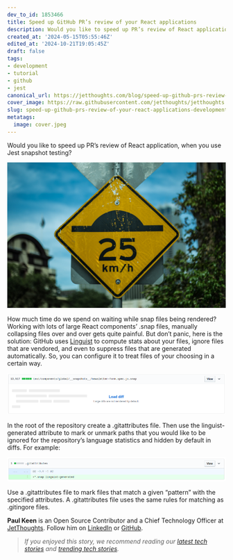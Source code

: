 ```yaml
---
dev_to_id: 1853466
title: Speed up GitHub PR’s review of your React applications
description: Would you like to speed up PR’s review of React application, when you use Jest snapshot...
created_at: '2024-05-15T05:55:46Z'
edited_at: '2024-10-21T19:05:45Z'
draft: false
tags:
- development
- tutorial
- github
- jest
canonical_url: https://jetthoughts.com/blog/speed-up-github-prs-review-of-your-react-applications-development-tutorial/
cover_image: https://raw.githubusercontent.com/jetthoughts/jetthoughts.github.io/master/content/blog/speed-up-github-prs-review-of-your-react-applications-development-tutorial/cover.jpeg
slug: speed-up-github-prs-review-of-your-react-applications-development-tutorial
metatags:
  image: cover.jpeg
---
```

Would you like to speed up PR’s review of React application, when you use Jest snapshot testing?

![Photo by [Makarios Tang](https://unsplash.com/@makariostang?utm_source=medium&utm_medium=referral) on [Unsplash](https://unsplash.com?utm_source=medium&utm_medium=referral)](file_0.jpeg)

How much time do we spend on waiting while snap files being rendered? Working with lots of large React components’ .snap files, manually collapsing files over and over gets quite painful. But don’t panic, here is the solution: GitHub uses [Linguist](https://github.com/github/linguist) to compute stats about your files, ignore files that are vendored, and even to suppress files that are generated automatically. So, you can configure it to treat files of your choosing in a certain way.

![A hidden big snapshot file](file_1.png)

In the root of the repository create a .gitattributes file. Then use the linguist-generated attribute to mark or unmark paths that you would like to be ignored for the repository’s language statistics and hidden by default in diffs. For example:

![All files with snap extension won’t be rendered](file_2.png)

Use a .gitattributes file to mark files that match a given “pattern” with the specified attributes. A .gitattributes file uses the same rules for matching as .gitingore files.

**Paul Keen** is an Open Source Contributor and a Chief Technology Officer at [JetThoughts](https://www.jetthoughts.com). Follow him on [LinkedIn](https://www.linkedin.com/in/paul-keen/) or [GitHub](https://github.com/pftg).
>  *If you enjoyed this story, we recommend reading our [latest tech stories](https://jtway.co/latest) and [trending tech stories](https://jtway.co/trending).*
